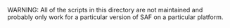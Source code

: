 WARNING: All of the scripts in this directory are not maintained and probably
only work for a particular version of SAF on a particular platform.
